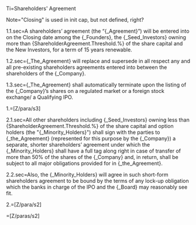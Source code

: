 Ti=Shareholders' Agreement

Note="Closing" is used in init cap, but not defined, right?

1.1.sec=A shareholders’ agreement (the “{_Agreement}”) will be entered into on the Closing date among the {_Founders}, the {_Seed_Investors} owning more than {ShareholderAgreement.Threshold.%} of the share capital and the New Investors, for a term of 15 years renewable.  

1.2.sec={_The_Agreement} will replace and supersede in all respect any and all pre-existing shareholders agreements entered into between the shareholders of the {_Company}.

1.3.sec={_The_Agreement} shall automatically terminate upon the listing of the {_Company}’s shares on a regulated market or a foreign stock exchange/ a Qualifying IPO. 

1.=[Z/para/s3]

2.1.sec=All other shareholders including {_Seed_Investors} owning less than {ShareholderAgreement.Threshold.%} of the share capital and option holders (the "{_Minority_Holders}") shall sign with the parties to {_the_Agreement} (represented for this purpose by the {_Company}) a separate, shorter shareholders’ agreement under which the {_Minority_Holders} shall have a full tag along right in case of transfer of more than 50% of the shares of the {_Company} and, in return, shall be subject to all major obligations provided for in {_the_Agreement}. 

2.2.sec=Also, the {_Minority_Holders} will agree in such short-form shareholders agreement to be bound by the terms of any lock-up obligation which the banks in charge of the IPO and the {_Board} may reasonably see fit.

2.=[Z/para/s2]

=[Z/paras/s2]
